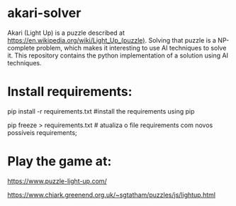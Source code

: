# akari-solver
Akari (Light Up) is a puzzle described at https://en.wikipedia.org/wiki/Light_Up_(puzzle). Solving that puzzle is a NP-complete problem, which makes it interesting to use AI techniques to solve it. This repository contains the python implementation of a solution using AI techniques. 

# Install requirements:
pip install -r requirements.txt #install the requirements using pip

pip freeze > requirements.txt # atualiza o file requirements com novos possíveis requirements;

# Play the game at: 

https://www.puzzle-light-up.com/

https://www.chiark.greenend.org.uk/~sgtatham/puzzles/js/lightup.html
